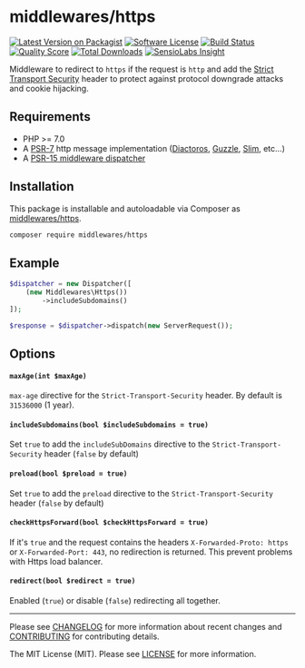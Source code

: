 # middlewares/https

[![Latest Version on Packagist][ico-version]][link-packagist]
[![Software License][ico-license]](LICENSE)
[![Build Status][ico-travis]][link-travis]
[![Quality Score][ico-scrutinizer]][link-scrutinizer]
[![Total Downloads][ico-downloads]][link-downloads]
[![SensioLabs Insight][ico-sensiolabs]][link-sensiolabs]

Middleware to redirect to `https` if the request is `http` and add the [Strict Transport Security](https://en.wikipedia.org/wiki/HTTP_Strict_Transport_Security) header to protect against protocol downgrade attacks and cookie hijacking.

## Requirements

* PHP >= 7.0
* A [PSR-7](https://packagist.org/providers/psr/http-message-implementation) http message implementation ([Diactoros](https://github.com/zendframework/zend-diactoros), [Guzzle](https://github.com/guzzle/psr7), [Slim](https://github.com/slimphp/Slim), etc...)
* A [PSR-15 middleware dispatcher](https://github.com/middlewares/awesome-psr15-middlewares#dispatcher)

## Installation

This package is installable and autoloadable via Composer as [middlewares/https](https://packagist.org/packages/middlewares/https).

```sh
composer require middlewares/https
```

## Example

```php
$dispatcher = new Dispatcher([
	(new Middlewares\Https())
		->includeSubdomains()
]);

$response = $dispatcher->dispatch(new ServerRequest());
```

## Options

#### `maxAge(int $maxAge)`

`max-age` directive for the `Strict-Transport-Security` header. By default is `31536000` (1 year).

#### `includeSubdomains(bool $includeSubdomains = true)`

Set `true` to add the `includeSubDomains` directive to the `Strict-Transport-Security` header (`false` by default)

#### `preload(bool $preload = true)`

Set `true` to add the `preload` directive to the `Strict-Transport-Security` header (`false` by default)

#### `checkHttpsForward(bool $checkHttpsForward = true)`

If it's `true` and the request contains the headers `X-Forwarded-Proto: https` or `X-Forwarded-Port: 443`, no redirection is returned. This prevent problems with Https load balancer.

#### `redirect(bool $redirect = true)`

Enabled (`true`) or disable (`false`) redirecting all together.

---

Please see [CHANGELOG](CHANGELOG.md) for more information about recent changes and [CONTRIBUTING](CONTRIBUTING.md) for contributing details.

The MIT License (MIT). Please see [LICENSE](LICENSE) for more information.

[ico-version]: https://img.shields.io/packagist/v/middlewares/https.svg?style=flat-square
[ico-license]: https://img.shields.io/badge/license-MIT-brightgreen.svg?style=flat-square
[ico-travis]: https://img.shields.io/travis/middlewares/https/master.svg?style=flat-square
[ico-scrutinizer]: https://img.shields.io/scrutinizer/g/middlewares/https.svg?style=flat-square
[ico-downloads]: https://img.shields.io/packagist/dt/middlewares/https.svg?style=flat-square
[ico-sensiolabs]: https://img.shields.io/sensiolabs/i/763e4b16-798b-4c40-ae8a-da1698caae62.svg?style=flat-square

[link-packagist]: https://packagist.org/packages/middlewares/https
[link-travis]: https://travis-ci.org/middlewares/https
[link-scrutinizer]: https://scrutinizer-ci.com/g/middlewares/https
[link-downloads]: https://packagist.org/packages/middlewares/https
[link-sensiolabs]: https://insight.sensiolabs.com/projects/763e4b16-798b-4c40-ae8a-da1698caae62
